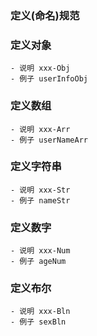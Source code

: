 <!--
 * @Autor: za-wangxuezhong
 * @Date: 2020-11-02 13:33:37
 * @LastEditors: za-wangxuezhong
 * @LastEditTime: 2020-11-02 13:44:52
 * @Description:
 * @ToDo:
 * @JiraID: SOMPO-
-->
### 定义(命名)规范

### 定义对象
    - 说明 xxx-Obj
    - 例子 userInfoObj
### 定义数组
    - 说明 xxx-Arr
    - 例子 userNameArr
### 定义字符串
    - 说明 xxx-Str
    - 例子 nameStr
### 定义数字
    - 说明 xxx-Num
    - 例子 ageNum
### 定义布尔
    - 说明 xxx-Bln
    - 例子 sexBln
